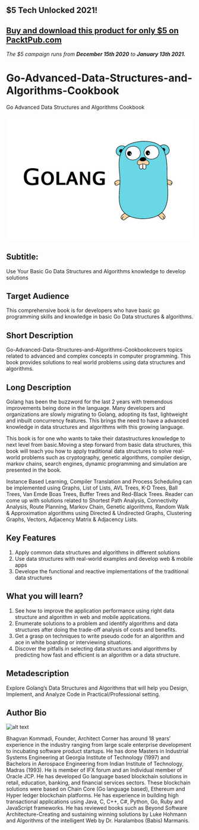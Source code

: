 ## $5 Tech Unlocked 2021!
[Buy and download this product for only $5 on PacktPub.com](https://www.packtpub.com/)
-----
*The $5 campaign         runs from __December 15th 2020__ to __January 13th 2021.__*

# Go-Advanced-Data-Structures-and-Algorithms-Cookbook
Go Advanced Data Structures and Algorithms Cookbook


![alt text](https://github.com/bhagvank/arc/blob/master/golang.png)


## Subtitle: 
Use Your Basic Go Data Structures and Algorithms knowledge to develop solutions

## Target Audience 
This comprehensive book is for developers who have basic go programming skills and knowledge in basic Go Data structures & algorithms.

## Short Description
Go-Advanced-Data-Structures-and-Algorithms-Cookbookcovers topics related to  advanced and complex concepts in computer programming. This book provides solutions to real world problems using data structures and algorithms.

## Long Description
Golang has been the buzzword for the last 2 years with tremendous improvements being done in the language. Many developers and organizations are slowly migrating to Golang, adopting its fast, lightweight and inbuilt concurrency features. This brings the need to have a advanced knowledge in data structures and algorithms with this growing language.

This book is for one who wants to take their datastructures knowledge to next level from basic.Moving a step forward from basic data structures, this book will  teach you how to apply traditional data structures to solve real-world problems such as cryptography, genetic algorithms, compiler design, markov chains, search engines, dynamic programming and simulation are presented in the book.

Instance Based Learning, Compiler Translation and Process Scheduling  can be implemented using Graphs, List of Lists, AVL Trees, K-D Trees, Ball Trees, Van Emde Boas Trees, Buffer Trees and Red-Black Trees. Reader can come up with solutions related to  Shortest Path Analysis, Connectivity Analysis, Route Planning, Markov Chain, Genetic algorithms, Random Walk & Approximation algorithms using Directed & Undirected Graphs, Clustering Graphs, Vectors, Adjacency Matrix & Adjacency Lists.


## Key Features
1. Apply common data structures and algorithms in different solutions
2. Use data structures with real-world examples and develop web & mobile apps
3. Develope the functional and reactive implementations of the traditional data structures

## What you will learn?
1. See how to improve the application performance using right data structure and algorithm in web and mobile applications.
2. Enumerate solutions to a problem and identify algorithms and data structures after doing the trade-off analysis of costs and benefits.
3. Get a grasp on techniques to write pseudo code for an algorithm and ace in white boarding or interviewing situations.
4. Discover the pitfalls in selecting data structures and algorithms by predicting how fast and efficient is an algorithm or a data structure.

## Metadescription
Explore Golang’s Data Structures and Algorithms that will help you Design, Implement, and Analyze Code in Practical/Professional setting.

## Author Bio

![alt text](https://avatars1.githubusercontent.com/u/2901756?s=96&v=4)

Bhagvan Kommadi, Founder, Architect Corner has around 18 years’ experience in the industry ranging from large scale enterprise development to incubating software product startups. He has done Masters in Industrial Systems Engineering at Georgia Institute of Technology (1997) and Bachelors in Aerospace Engineering from Indian Institute of Technology, Madras (1993). He is member of IFX forum and an Individual member of Oracle JCP. 
He has developed Go language based blockchain solutions in retail, education, banking, and financial services sectors. These blockchain solutions were based on Chain Core (Go language based), Ethereum and Hyper ledger blockchain platforms. He has experience in building high transactional applications using Java, C, C++, C#, Python, Go, Ruby and JavaScript frameworks. He has reviewed books such as Beyond Software Architecture-Creating and sustaining winning solutions by Luke Hohmann and Algorithms of the intelligent Web by Dr. Haralambos (Babis) Marmanis.

